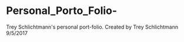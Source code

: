 # Personal_Porto_Folio-
Trey Schlichtmann's personal port-folio.
Created by Trey Schlichtmann
9/5/2017
